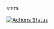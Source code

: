 stem

[![Actions Status](https://github.com/nicholasc/stem/workflows/OSX/badge.svg)](https://github.com/nicholasc/stem/actions?workflow=OSX)
